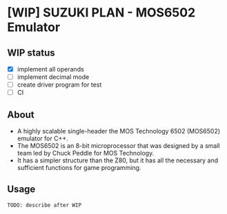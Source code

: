 # [WIP] SUZUKI PLAN - MOS6502 Emulator

## WIP status

- [x] implement all operands
- [ ] implement decimal mode
- [ ] create driver program for test
- [ ] CI

## About

- A highly scalable single-header the MOS Technology 6502 (MOS6502) emulator for C++.
- The MOS6502 is an 8-bit microprocessor that was designed by a small team led by Chuck Peddle for MOS Technology.
- It has a simpler structure than the Z80, but it has all the necessary and sufficient functions for game programming.

## Usage

```text
TODO: describe after WIP
```
